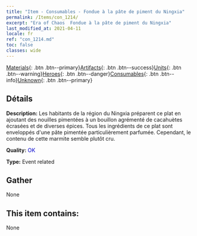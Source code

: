 ```yaml
---
title: "Item - Consumables - Fondue à la pâte de piment du Ningxia"
permalink: /Items/con_1214/
excerpt: "Era of Chaos  Fondue à la pâte de piment du Ningxia"
last_modified_at: 2021-04-11
locale: fr
ref: "con_1214.md"
toc: false
classes: wide
---
```

 [Materials](/fr/Items/){: .btn .btn--primary}[Artifacts](/fr/Items/Artifacts/){: .btn .btn--success}[Units](/fr/Items/Units/){: .btn .btn--warning}[Heroes](/fr/Items/Heroes/){: .btn .btn--danger}[Consumables](/fr/Items/Consumables/){: .btn .btn--info}[Unknown](/fr/Items/Unknown/){: .btn .btn--primary}

## Détails
 **Description:** Les habitants de la région du Ningxia préparent ce plat en ajoutant des nouilles pimentées à un bouillon agrémenté de cacahuètes écrasées et de diverses épices. Tous les ingrédients de ce plat sont enveloppés d'une pâte pimentée particulièrement parfumée. Cependant, le contenu de cette marmite semble plutôt cru.

 **Quality:** <span style="color: #0000CD">OK</span>

 **Type:** Event related

## Gather

  None

## This item contains:

  None

